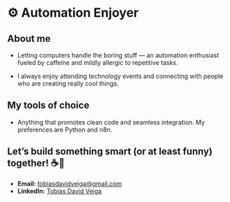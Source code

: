 # ⚙️ Automation Enjoyer  

## About me

* Letting computers handle the boring stuff — an automation enthusiast fueled by caffeine and mildly allergic to repetitive tasks.

* I always enjoy attending technology events and connecting with people who are creating really cool things.

## My tools of choice 

* Anything that promotes clean code and seamless integration. My preferences are Python and n8n.

## Let’s build something smart (or at least funny) together! ☕🤖

* **Email:** [tobiasdavidveiga@gmail.com](mailto:tobiasdavidveiga@gmail.com)
* **LinkedIn:** [Tobias David Veiga](https://www.linkedin.com/in/tobias-david-veiga/)

